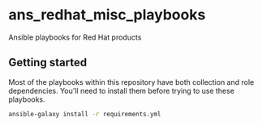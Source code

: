 # ans_redhat_misc_playbooks
Ansible playbooks for Red Hat products

## Getting started

Most of the playbooks within this repository have both collection and role dependencies.  You'll need to install them before trying to use these playbooks.

```bash
ansible-galaxy install -r requirements.yml
```
